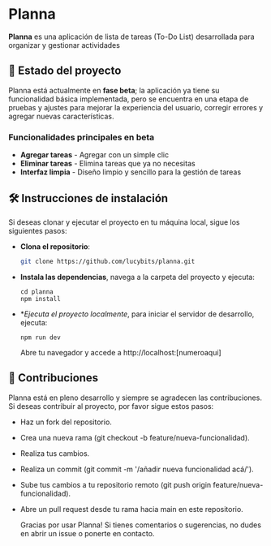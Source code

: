 # Planna

**Planna** es una aplicación de lista de tareas (To-Do List) desarrollada para organizar y gestionar actividades

## 🚀 Estado del proyecto

Planna está actualmente en **fase beta**; la aplicación ya tiene su funcionalidad básica implementada, pero se encuentra en una etapa de pruebas y ajustes para mejorar la experiencia del usuario, corregir errores y agregar nuevas características.

### Funcionalidades principales en beta
- **Agregar tareas** - Agregar con un simple clic
- **Eliminar tareas** - Elimina tareas que ya no necesitas
- **Interfaz limpia** - Diseño limpio y sencillo para la gestión de tareas

## 🛠️ Instrucciones de instalación

Si deseas clonar y ejecutar el proyecto en tu máquina local, sigue los siguientes pasos:

- **Clona el repositorio**:
   ```bash
   git clone https://github.com/lucybits/planna.git
   ```
- **Instala las dependencias**, navega a la carpeta del proyecto y ejecuta:
   ```
   cd planna
   npm install
   ```
- **Ejecuta el proyecto localmente*, para iniciar el servidor de desarrollo, ejecuta:
   ```
   npm run dev
   ```

   Abre tu navegador y accede a http://localhost:[numeroaqui]

## 📝 Contribuciones
Planna está en pleno desarrollo y siempre se agradecen las contribuciones. Si deseas contribuir al proyecto, por favor sigue estos pasos:
* Haz un fork del repositorio.
* Crea una nueva rama (git checkout -b feature/nueva-funcionalidad).
* Realiza tus cambios.
* Realiza un commit (git commit -m '/añadir nueva funcionalidad acá/').
* Sube tus cambios a tu repositorio remoto (git push origin feature/nueva-funcionalidad).
* Abre un pull request desde tu rama hacia main en este repositorio.


  Gracias por usar Planna! Si tienes comentarios o sugerencias, no dudes en abrir un issue o ponerte en contacto.
